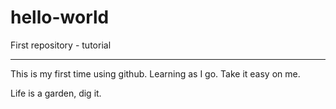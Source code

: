 # hello-world
First repository - tutorial
______________________________________________________________________

This is my first time using github. Learning as I go. Take it easy on me.

Life is a garden, dig it.

